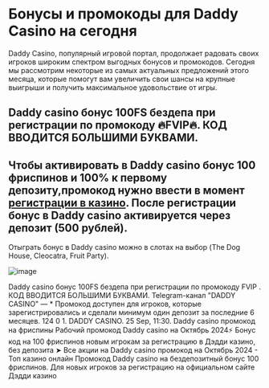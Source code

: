 # Бонусы и промокоды для Daddy Casino на сегодня

Daddy Casino, популярный игровой портал, продолжает радовать своих игроков широким спектром выгодных бонусов и промокодов. Сегодня мы рассмотрим некоторые из самых актуальных предложений этого месяца, которые помогут вам увеличить свои шансы на крупные выигрыши и получить максимальное удовольствие от игры.


## Daddy casino бонус 100FS бездепа при регистрации по промокоду 🔥FVIP🔥. КОД ВВОДИТСЯ БОЛЬШИМИ БУКВАМИ.

## Чтобы активировать в Daddy casino бонус 100 фриспинов и 100% к первому депозиту,промокод нужно ввести в момент [регистрации в казино](https://linksc.ru/daddy_fvip). После регистрации бонус в Daddy casino активируется через депозит (500 рублей).

Отыграть бонус в Daddy casino можно в слотах на выбор (The Dog House, Cleocatra, Fruit Party).

![image](https://github.com/user-attachments/assets/1d166d2f-290a-41f0-bdd0-6d3341ffdc7d)

 Daddy casino бонус 100FS бездепа при регистрации по промокоду FVIP . КОД ВВОДИТСЯ БОЛЬШИМИ БУКВАМИ. Telegram-канал "DADDY CASINO" — * Промокод доступен для игроков, которые зарегистрировались и сделали минимум один депозит за последние 6 месяцев. 124 0 1. DADDY CASINO. 25 Sep, 11:30. Daddy casino промокод на фриспины Рабочий промокод Daddy casino на Октябрь 2024⚡️ Бонус код на 100 фриспинов новым игрокам за регистрацию в Дэдди казино, без депозита ➤ Все акции на Daddy casino промокод на Октябрь 2024 - Топ казино онлайн Промокод Daddy casino на бездепозитный бонус 100 фриспинов. Для новых игроков за регистрацию на официальном сайте Дэдди казино
